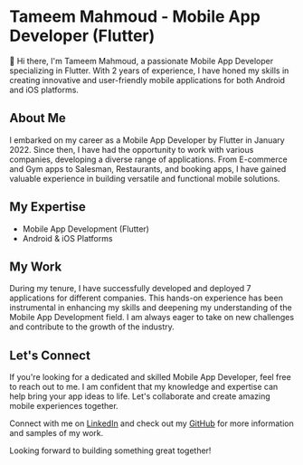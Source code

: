 # Tameem Mahmoud - Mobile App Developer (Flutter)

👋 Hi there, I'm Tameem Mahmoud, a passionate Mobile App Developer specializing in Flutter. With 2 years of experience, I have honed my skills in creating innovative and user-friendly mobile applications for both Android and iOS platforms.

## About Me
I embarked on my career as a Mobile App Developer by Flutter in January 2022. Since then, I have had the opportunity to work with various companies, developing a diverse range of applications. From E-commerce and Gym apps to Salesman, Restaurants, and booking apps, I have gained valuable experience in building versatile and functional mobile solutions.

## My Expertise
- Mobile App Development (Flutter)
- Android & iOS Platforms

## My Work
During my tenure, I have successfully developed and deployed 7 applications for different companies. This hands-on experience has been instrumental in enhancing my skills and deepening my understanding of the Mobile App Development field. I am always eager to take on new challenges and contribute to the growth of the industry.

## Let's Connect
If you're looking for a dedicated and skilled Mobile App Developer, feel free to reach out to me. I am confident that my knowledge and expertise can help bring your app ideas to life. Let's collaborate and create amazing mobile experiences together.

Connect with me on [LinkedIn](https://www.linkedin.com/in/tameem-mahmoud-b67037214/) and check out my [GitHub](https://github.com/tameem-dev) for more information and samples of my work.

Looking forward to building something great together!
